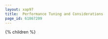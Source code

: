 ```yaml
---
layout: xap97
title:  Performance Tuning and Considerations
page_id: 61867209
---
```


{% children %}

